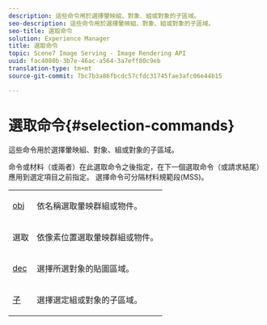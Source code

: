```yaml
---
description: 這些命令用於選擇暈映組、對象、組或對象的子區域。
seo-description: 這些命令用於選擇暈映組、對象、組或對象的子區域。
seo-title: 選取命令
solution: Experience Manager
title: 選取命令
topic: Scene7 Image Serving - Image Rendering API
uuid: fac4080b-3b7e-46ac-a564-3a7eff80c9eb
translation-type: tm+mt
source-git-commit: 7bc7b3a86fbcdc57cfdc31745fae3afc06e44b15

---
```



# 選取命令{#selection-commands}

這些命令用於選擇暈映組、對象、組或對象的子區域。

命令或材料（或兩者）在此選取命令之後指定，在下一個選取命令（或請求結尾）應用到選定項目之前指定。 選擇命令可分隔材料規範段(MSS)。

<table id="simpletable_028957E516644FE8A7B1BC056A32FCD1"> 
 <tr class="strow"> 
  <td class="stentry"> <p><span class="codeph"> <a href="../../../../../../ir-api/http-protocol/image-rendering-api-ref/c-ir-http-protocol-ref/c-ir-http-protocol-command-reference/r-ir-obj.md#reference-31e7dac7931b4e0eb3c7589f120a1e6a" type="reference" format="dita" scope="local"> obj</a></span> </p></td> 
  <td class="stentry"> <p>依名稱選取暈映群組或物件。 </p></td> 
 </tr> 
 <tr class="strow"> 
  <td class="stentry"> <p><span class="codeph"> 選取 <a href="../../../../../../ir-api/http-protocol/image-rendering-api-ref/c-ir-http-protocol-ref/c-ir-http-protocol-command-reference/r-ir-sel.md#reference-01322c58d414481385c29fcdd27a090b" type="reference" format="dita" scope="local"></a></span> </p></td> 
  <td class="stentry"> <p>依像素位置選取暈映群組或物件。 </p></td> 
 </tr> 
 <tr class="strow"> 
  <td class="stentry"> <p><span class="codeph"> <a href="../../../../../../ir-api/http-protocol/image-rendering-api-ref/c-ir-http-protocol-ref/c-ir-http-protocol-command-reference/r-ir-decal.md#reference-3a5f1adc7fe24c91aa5655d64038e857" type="reference" format="dita" scope="local"> dec</a></span> </p></td> 
  <td class="stentry"> <p>選擇所選對象的貼圖區域。 </p></td> 
 </tr> 
 <tr class="strow"> 
  <td class="stentry"> <p><span class="codeph"> <a href="../../../../../../ir-api/http-protocol/image-rendering-api-ref/c-ir-http-protocol-ref/c-ir-http-protocol-command-reference/r-ir-sub.md#reference-3cedba817f3c401495ba32bd1bf9b383" type="reference" format="dita" scope="local"> 子</a></span> </p></td> 
  <td class="stentry"> <p>選擇選定組或對象的子區域。 </p></td> 
 </tr> 
</table>


